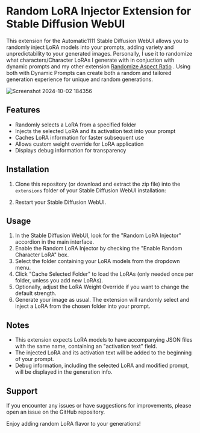 # Random LoRA Injector Extension for Stable Diffusion WebUI

This extension for the Automatic1111 Stable Diffusion WebUI allows you to randomly inject LoRA models into your prompts, adding variety and unpredictability to your generated images. Personally, I use it to randomize what characters/Character LoRAs I generate with in conjuction with dynamic prompts and my other extension [Randomize Aspect Ratio](https://github.com/ArchAngelAries/randomize-aspect-ratio) . Using both with Dynamic Prompts can create both a random and tailored generation experience for unique and random generations.

![Screenshot 2024-10-02 184356](https://github.com/user-attachments/assets/65369813-c1e8-4d08-a025-f03981953e9f)

## Features

- Randomly selects a LoRA from a specified folder
- Injects the selected LoRA and its activation text into your prompt
- Caches LoRA information for faster subsequent use
- Allows custom weight override for LoRA application
- Displays debug information for transparency

## Installation

1. Clone this repository (or download and extract the zip file) into the `extensions` folder of your Stable Diffusion WebUI installation:

2. Restart your Stable Diffusion WebUI.

## Usage

1. In the Stable Diffusion WebUI, look for the "Random LoRA Injector" accordion in the main interface.
2. Enable the Random LoRA Injector by checking the "Enable Random Character LoRA" box.
3. Select the folder containing your LoRA models from the dropdown menu.
4. Click "Cache Selected Folder" to load the LoRAs (only needed once per folder, unless you add new LoRAs).
5. Optionally, adjust the LoRA Weight Override if you want to change the default strength.
6. Generate your image as usual. The extension will randomly select and inject a LoRA from the chosen folder into your prompt.

## Notes

- This extension expects LoRA models to have accompanying JSON files with the same name, containing an "activation text" field.
- The injected LoRA and its activation text will be added to the beginning of your prompt.
- Debug information, including the selected LoRA and modified prompt, will be displayed in the generation info.

## Support

If you encounter any issues or have suggestions for improvements, please open an issue on the GitHub repository.

Enjoy adding random LoRA flavor to your generations!
